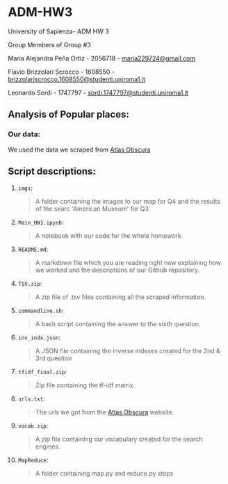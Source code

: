 # ADM-HW3


University of Sapienza- ADM HW 3 

Group Members of Group #3

Maria Alejandra Peña Ortiz - 2056718 - maria229724@gmail.com

Flavio Brizzolari Scrocco - 1608550 - brizzolariscrocco.1608550@studenti.uniroma1.it

Leonardo Sordi - 1747797 - sordi.1747797@studenti.uniroma1.it


## Analysis of Popular places:


### Our data:


We used the data we scraped from [Atlas Obscura](https://www.atlasobscura.com/places?sort=likes_count)


## Script descriptions:

1. `imgs`:
   > A folder containing the images to our map for Q4 and the results of the searc 'American Museum' for Q3.

2. `Main_HW3.ipynb`:
   > A notebook with our code for the whole homework.

3. `README.md`:
   
   > A markdown file which you are reading right now explaining how we worked and the descriptions of our Github repository.

4. `TSV.zip`:
   
   >A zip file of .tsv files containing all the scraped information.

5. `commandline.sh`:
   
   >A bash script containing the answer to the sixth question.
   
6. `inv_indx.json`:
   
   >A JSON file containing the inverse indexes created for the 2nd & 3rd question

7. `tfidf_final.zip`:
   
   > Zip file containing the tf-idf matrix.
    
8. `urls.txt`:

   > The urls we got from the [Atlas Obscura](https://www.atlasobscura.com/places?sort=likes_count) website.

9. `vocab.zip`:
    
    >A zip file containing our vocabulary created for the search engines.
    
10. `MapReduce`:
    
    >A folder containing map.py and reduce.py steps

